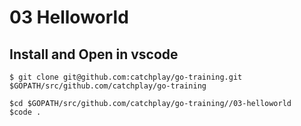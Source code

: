 # 03 Helloworld

## Install and Open in vscode
```
$ git clone git@github.com:catchplay/go-training.git $GOPATH/src/github.com/catchplay/go-training

$cd $GOPATH/src/github.com/catchplay/go-training//03-helloworld
$code .
```